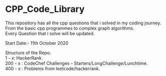 # CPP_Code_Library
This repository has all the cpp questions that i solved in my coding journey.  
From the basic cpp programmes to complex graph algorithms.    
Every Question that i solve will be updated. 

Start Date:- 11th October 2020


Structure of the Repo:   
1 - x: HackerRank.      
200 - x : CodeChef Challenges - Starters/LongChallenge/Lunchtime.  
400 - x : Problems from leetcode/hackerrank.  
